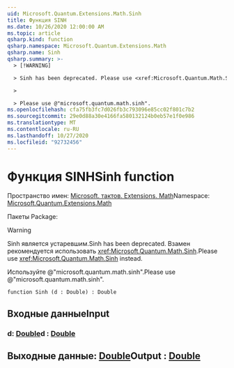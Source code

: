 ```yaml
---
uid: Microsoft.Quantum.Extensions.Math.Sinh
title: Функция SINH
ms.date: 10/26/2020 12:00:00 AM
ms.topic: article
qsharp.kind: function
qsharp.namespace: Microsoft.Quantum.Extensions.Math
qsharp.name: Sinh
qsharp.summary: >-
  > [!WARNING]

  > Sinh has been deprecated. Please use <xref:Microsoft.Quantum.Math.Sinh> instead.

  >

  > Please use @"microsoft.quantum.math.sinh".
ms.openlocfilehash: cfa75fb3fc7d026fb3c793096e85cc02f801c7b2
ms.sourcegitcommit: 29e0d88a30e4166fa580132124b0eb57e1f0e986
ms.translationtype: MT
ms.contentlocale: ru-RU
ms.lasthandoff: 10/27/2020
ms.locfileid: "92732456"
---
```

# <a name="sinh-function"></a><span data-ttu-id="cc9f9-102">Функция SINH</span><span class="sxs-lookup"><span data-stu-id="cc9f9-102">Sinh function</span></span>

<span data-ttu-id="cc9f9-103">Пространство имен: [Microsoft. тактов. Extensions. Math](xref:Microsoft.Quantum.Extensions.Math)</span><span class="sxs-lookup"><span data-stu-id="cc9f9-103">Namespace: [Microsoft.Quantum.Extensions.Math](xref:Microsoft.Quantum.Extensions.Math)</span></span>

<span data-ttu-id="cc9f9-104">Пакеты [](https://nuget.org/packages/)</span><span class="sxs-lookup"><span data-stu-id="cc9f9-104">Package: [](https://nuget.org/packages/)</span></span>


> [!WARNING]
> <span data-ttu-id="cc9f9-105">Sinh является устаревшим.</span><span class="sxs-lookup"><span data-stu-id="cc9f9-105">Sinh has been deprecated.</span></span> <span data-ttu-id="cc9f9-106">Взамен рекомендуется использовать <xref:Microsoft.Quantum.Math.Sinh>.</span><span class="sxs-lookup"><span data-stu-id="cc9f9-106">Please use <xref:Microsoft.Quantum.Math.Sinh> instead.</span></span>
>
> <span data-ttu-id="cc9f9-107">Используйте @"microsoft.quantum.math.sinh".</span><span class="sxs-lookup"><span data-stu-id="cc9f9-107">Please use @"microsoft.quantum.math.sinh".</span></span>



```qsharp
function Sinh (d : Double) : Double
```


## <a name="input"></a><span data-ttu-id="cc9f9-108">Входные данные</span><span class="sxs-lookup"><span data-stu-id="cc9f9-108">Input</span></span>

### <a name="d--double"></a><span data-ttu-id="cc9f9-109">d: [Double](xref:microsoft.quantum.lang-ref.double)</span><span class="sxs-lookup"><span data-stu-id="cc9f9-109">d : [Double](xref:microsoft.quantum.lang-ref.double)</span></span>





## <a name="output--double"></a><span data-ttu-id="cc9f9-110">Выходные данные: [Double](xref:microsoft.quantum.lang-ref.double)</span><span class="sxs-lookup"><span data-stu-id="cc9f9-110">Output : [Double](xref:microsoft.quantum.lang-ref.double)</span></span>


